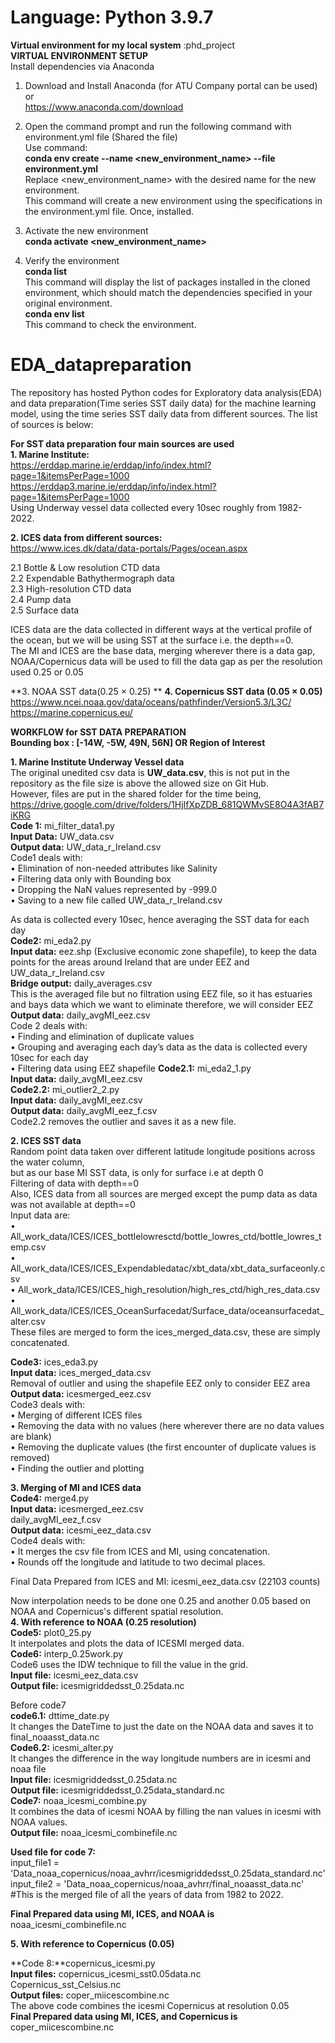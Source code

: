 # Language: Python 3.9.7

**Virtual environment for my local system** :phd_project <br>
**VIRTUAL ENVIRONMENT SETUP**<br>
Install dependencies via Anaconda<br>
1.	Download and Install Anaconda (for ATU Company portal can be used) <br>
or<br>
https://www.anaconda.com/download<br>
2.	Open the command prompt and run the following command with environment.yml file (Shared the file)<br>
Use command:<br>
**conda env create --name <new_environment_name> --file environment.yml**<br>
Replace <new_environment_name> with the desired name for the new environment.<br>
This command will create a new environment using the specifications in the environment.yml file. Once, installed.<br>
3.	Activate the new environment<br>
**conda activate <new_environment_name>**<br>

4.	Verify the environment<br>
**conda list**<br>
This command will display the list of packages installed in the cloned environment, which should match the dependencies specified in your original environment.<br>
**conda env list**<br>
This command to check the environment.<br>

# EDA_datapreparation
The repository has hosted Python codes for Exploratory data analysis(EDA) and data preparation(Time series SST daily data) for the machine learning model, using the time series SST daily data from different sources. The list of sources is below:

**For SST data preparation four main sources are used**<br>
**1. Marine Institute:**<br>
https://erddap.marine.ie/erddap/info/index.html?page=1&itemsPerPage=1000 <br>
https://erddap3.marine.ie/erddap/info/index.html?page=1&itemsPerPage=1000 <br>
Using Underway vessel data collected every 10sec roughly from 1982-2022.<br>

**2. ICES data from different sources:**<br>
https://www.ices.dk/data/data-portals/Pages/ocean.aspx<br>

2.1	Bottle & Low resolution CTD data<br>
2.2	Expendable Bathythermograph data<br>
2.3	High-resolution CTD data<br>
2.4	Pump data<br>
2.5	Surface data<br>

ICES data are the data collected in different ways at the vertical profile of the ocean, but we will be using SST at the surface i.e. the depth==0.<br>
The MI and ICES are the base data, merging wherever there is a data gap, NOAA/Copernicus data will be used to fill the data gap as per the resolution used 0.25 or 0.05 

**3. NOAA SST data(0.25 &times; 0.25) ** <be>
**4. Copernicus SST data (0.05 &times; 0.05)**<br>
https://www.ncei.noaa.gov/data/oceans/pathfinder/Version5.3/L3C/ <br>
https://marine.copernicus.eu/<br>

**WORKFLOW for SST DATA PREPARATION**<br>
**Bounding box : [-14W, -5W, 49N, 56N] OR Region of Interest**<br>

**1.	Marine Institute Underway Vessel data**<br>
The original unedited csv data is **UW_data.csv**, this is not put in the repository as the file size is above the allowed size on Git Hub.<br>
However, files are put in the shared folder for the time being, https://drive.google.com/drive/folders/1HjIfXpZDB_681QWMvSE8O4A3fAB7iKRG <br>
**Code 1:** mi_filter_data1.py<br>
**Input Data:** UW_data.csv<br>
**Output data:** UW_data_r_Ireland.csv<br>
Code1 deals with:<br>
•	Elimination of non-needed attributes like Salinity<br>
•	Filtering data only with Bounding box<br>
•	Dropping the NaN values represented by -999.0<br>
•	Saving to a new file called UW_data_r_Ireland.csv<br>

As data is collected every 10sec, hence averaging the SST data for each day<br>
**Code2:** mi_eda2.py<br>
**Input data:** eez.shp (Exclusive economic zone shapefile), to keep the data points for the areas around Ireland that are under EEZ and<br>
UW_data_r_Ireland.csv<br>
**Bridge output:** daily_averages.csv<br>
This is the averaged file but no filtration using EEZ file, so it has estuaries and bays data which we want to eliminate therefore, we will consider EEZ<br>
**Output data:** daily_avgMI_eez.csv<br>
Code 2 deals with:<br>
•	Finding and elimination of duplicate values<br>
•	Grouping and averaging each day’s data as the data is collected every 10sec for each day<br>
•	Filtering data using EEZ shapefile<be>
**Code2.1:** mi_eda2_1.py<br>
**Input data:** daily_avgMI_eez.csv<br>
**Code2.2:** mi_outlier2_2.py<br>
**Input data:** daily_avgMI_eez.csv<br>
**Output data:** daily_avgMI_eez_f.csv<br>
Code2.2 removes the outlier and saves it as a new file.<br>


**2.	ICES SST data**<br>
Random point data taken over different latitude longitude positions across the water column,<br>
but as our base MI SST data, is only for surface i.e at depth 0<br>
Filtering of data with depth==0<br>
Also, ICES data from all sources are merged except the pump data as data was not available at depth==0<br>
Input data are: <br>
•	All_work_data/ICES/ICES_bottlelowresctd/bottle_lowres_ctd/bottle_lowres_temp.csv<br>
•	All_work_data/ICES/ICES_Expendabledatac/xbt_data/xbt_data_surfaceonly.csv<br>
•	All_work_data/ICES/ICES_high_resolution/high_res_ctd/high_res_data.csv<br>
•	All_work_data/ICES/ICES_OceanSurfacedat/Surface_data/oceansurfacedat_alter.csv<br>
These files are merged to form the ices_merged_data.csv, these are simply concatenated.<br>


**Code3:** ices_eda3.py<br>
**Input data:** ices_merged_data.csv<br>
Removal of outlier and using the shapefile EEZ only to consider EEZ area<br>
**Output data:** icesmerged_eez.csv<br>
Code3 deals with:<br>
•	Merging of different ICES files<br>
•	Removing the data with no values (here wherever there are no data values are blank) <br>
•	Removing the duplicate values (the first encounter of duplicate values is removed) <br>
•	Finding the outlier and plotting <br>


**3.	Merging of MI and ICES data**<br>
**Code4:** merge4.py<br>
**Input data:** icesmerged_eez.csv<br>
                daily_avgMI_eez_f.csv<br>
**Output data:** icesmi_eez_data.csv<br>
Code4 deals with:<br>
•	It merges the csv file from ICES and MI, using concatenation.<br>
•	Rounds off the longitude and latitude to two decimal places.<br>

Final Data Prepared from ICES and MI: icesmi_eez_data.csv (22103 counts)<br>


Now interpolation needs to be done one 0.25 and another 0.05 based on NOAA and Copernicus's different spatial resolution. <br>
**4. With reference to NOAA (0.25 resolution)** <br>
**Code5:** plot0_25.py<br>
It interpolates and plots the data of ICESMI merged data.<br>
**Code6:** interp_0.25work.py<br>
Code6 uses the IDW technique to fill the value in the grid.<br>
**Input file:** icesmi_eez_data.csv<br>
**Output file:** icesmigriddedsst_0.25data.nc<br>

Before code7<br>
**code6.1:** dttime_date.py<br>
It changes the DateTime to just the date on the NOAA data and saves it to final_noaasst_data.nc <br>
**Code6.2:** icesmi_alter.py<br>
It changes the difference in the way longitude numbers are in icesmi and noaa file<br>
**Input file:** icesmigriddedsst_0.25data.nc<br>
**Output file:** icesmigriddedsst_0.25data_standard.nc<br>
**Code7:** noaa_icesmi_combine.py<br>
It combines the data of icesmi NOAA by filling the nan values in icesmi with NOAA values.<br>
**Output file:** noaa_icesmi_combinefile.nc

**Used file for code 7:** <br>
input_file1 = 'Data_noaa_copernicus/noaa_avhrr/icesmigriddedsst_0.25data_standard.nc'<br>
input_file2 = 'Data_noaa_copernicus/noaa_avhrr/final_noaasst_data.nc' #This is the merged file of all the years of data from 1982 to 2022.<br>

**Final Prepared data using MI, ICES, and NOAA is** noaa_icesmi_combinefile.nc<br>

**5. With reference to Copernicus (0.05)** <br>

**Code 8:**copernicus_icesmi.py<br>
**Input files:** copernicus_icesmi_sst0.05data.nc<br>
                 Copernicus_sst_Celsius.nc<br>
**Output files:** coper_miicescombine.nc<br>
The above code combines the icesmi Copernicus at resolution 0.05 <br>
**Final Prepared data using MI, ICES, and Copernicus is** coper_miicescombine.nc <br>




